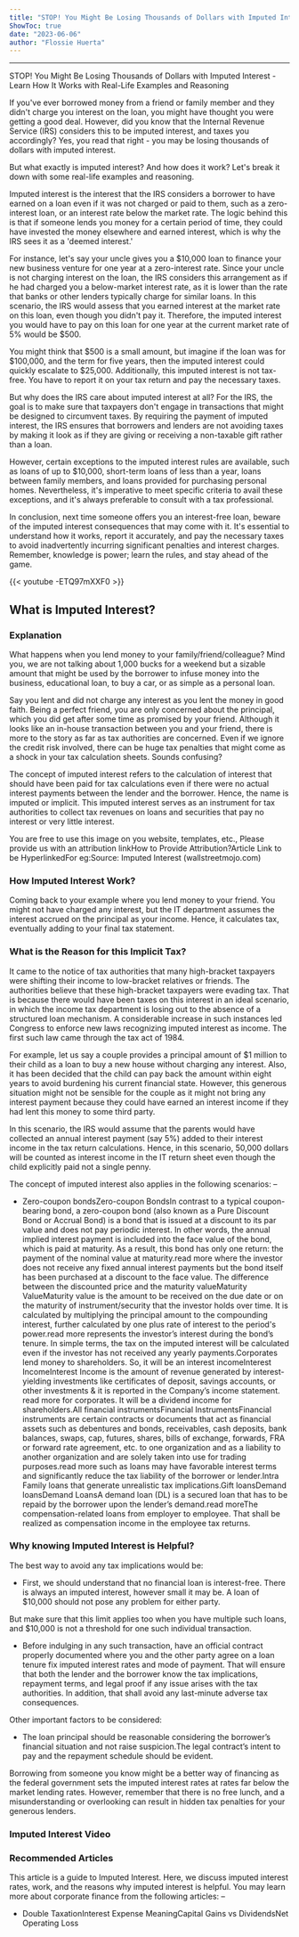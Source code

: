```yaml
---
title: "STOP! You Might Be Losing Thousands of Dollars with Imputed Interest - Learn How It Works with Real-Life Examples and Reasoning"
ShowToc: true 
date: "2023-06-06"
author: "Flossie Huerta"
---
```

*****
STOP! You Might Be Losing Thousands of Dollars with Imputed Interest - Learn How It Works with Real-Life Examples and Reasoning

If you've ever borrowed money from a friend or family member and they didn't charge you interest on the loan, you might have thought you were getting a good deal. However, did you know that the Internal Revenue Service (IRS) considers this to be imputed interest, and taxes you accordingly? Yes, you read that right - you may be losing thousands of dollars with imputed interest.

But what exactly is imputed interest? And how does it work? Let's break it down with some real-life examples and reasoning.

Imputed interest is the interest that the IRS considers a borrower to have earned on a loan even if it was not charged or paid to them, such as a zero-interest loan, or an interest rate below the market rate. The logic behind this is that if someone lends you money for a certain period of time, they could have invested the money elsewhere and earned interest, which is why the IRS sees it as a 'deemed interest.'

For instance, let's say your uncle gives you a $10,000 loan to finance your new business venture for one year at a zero-interest rate. Since your uncle is not charging interest on the loan, the IRS considers this arrangement as if he had charged you a below-market interest rate, as it is lower than the rate that banks or other lenders typically charge for similar loans. In this scenario, the IRS would assess that you earned interest at the market rate on this loan, even though you didn't pay it. Therefore, the imputed interest you would have to pay on this loan for one year at the current market rate of 5% would be $500.

You might think that $500 is a small amount, but imagine if the loan was for $100,000, and the term for five years, then the imputed interest could quickly escalate to $25,000. Additionally, this imputed interest is not tax-free. You have to report it on your tax return and pay the necessary taxes.

But why does the IRS care about imputed interest at all? For the IRS, the goal is to make sure that taxpayers don't engage in transactions that might be designed to circumvent taxes. By requiring the payment of imputed interest, the IRS ensures that borrowers and lenders are not avoiding taxes by making it look as if they are giving or receiving a non-taxable gift rather than a loan.

However, certain exceptions to the imputed interest rules are available, such as loans of up to $10,000, short-term loans of less than a year, loans between family members, and loans provided for purchasing personal homes. Nevertheless, it's imperative to meet specific criteria to avail these exceptions, and it's always preferable to consult with a tax professional.

In conclusion, next time someone offers you an interest-free loan, beware of the imputed interest consequences that may come with it. It's essential to understand how it works, report it accurately, and pay the necessary taxes to avoid inadvertently incurring significant penalties and interest charges. Remember, knowledge is power; learn the rules, and stay ahead of the game.

{{< youtube -ETQ97mXXF0 >}} 



## What is Imputed Interest?
 
### Explanation
 
What happens when you lend money to your family/friend/colleague? Mind you, we are not talking about 1,000 bucks for a weekend but a sizable amount that might be used by the borrower to infuse money into the business, educational loan, to buy a car, or as simple as a personal loan.
 
Say you lent and did not charge any interest as you lent the money in good faith. Being a perfect friend, you are only concerned about the principal, which you did get after some time as promised by your friend. Although it looks like an in-house transaction between you and your friend, there is more to the story as far as tax authorities are concerned. Even if we ignore the credit risk involved, there can be huge tax penalties that might come as a shock in your tax calculation sheets. Sounds confusing?
 
The concept of imputed interest refers to the calculation of interest that should have been paid for tax calculations even if there were no actual interest payments between the lender and the borrower. Hence, the name is imputed or implicit. This imputed interest serves as an instrument for tax authorities to collect tax revenues on loans and securities that pay no interest or very little interest.
 
 You are free to use this image on you website, templates, etc.,  Please provide us with an attribution linkHow to Provide Attribution?Article Link to be HyperlinkedFor eg:Source: Imputed Interest (wallstreetmojo.com) 
 
### How Imputed Interest Work?
 
Coming back to your example where you lend money to your friend. You might not have charged any interest, but the IT department assumes the interest accrued on the principal as your income. Hence, it calculates tax, eventually adding to your final tax statement.
 
### What is the Reason for this Implicit Tax?
 
It came to the notice of tax authorities that many high-bracket taxpayers were shifting their income to low-bracket relatives or friends. The authorities believe that these high-bracket taxpayers were evading tax. That is because there would have been taxes on this interest in an ideal scenario, in which the income tax department is losing out to the absence of a structured loan mechanism. A considerable increase in such instances led Congress to enforce new laws recognizing imputed interest as income. The first such law came through the tax act of 1984.
 
For example, let us say a couple provides a principal amount of $1 million to their child as a loan to buy a new house without charging any interest. Also, it has been decided that the child can pay back the amount within eight years to avoid burdening his current financial state. However, this generous situation might not be sensible for the couple as it might not bring any interest payment because they could have earned an interest income if they had lent this money to some third party.
 
In this scenario, the IRS would assume that the parents would have collected an annual interest payment (say 5%) added to their interest income in the tax return calculations. Hence, in this scenario, 50,000 dollars will be counted as interest income in the IT return sheet even though the child explicitly paid not a single penny.
 
The concept of imputed interest also applies in the following scenarios: –
 
- Zero-coupon bondsZero-coupon BondsIn contrast to a typical coupon-bearing bond, a zero-coupon bond (also known as a Pure Discount Bond or Accrual Bond) is a bond that is issued at a discount to its par value and does not pay periodic interest. In other words, the annual implied interest payment is included into the face value of the bond, which is paid at maturity. As a result, this bond has only one return: the payment of the nominal value at maturity.read more where the investor does not receive any fixed annual interest payments but the bond itself has been purchased at a discount to the face value. The difference between the discounted price and the maturity valueMaturity ValueMaturity value is the amount to be received on the due date or on the maturity of instrument/security that the investor holds over time. It is calculated by multiplying the principal amount to the compounding interest, further calculated by one plus rate of interest to the period's power.read more represents the investor’s interest during the bond’s tenure. In simple terms, the tax on the imputed interest will be calculated even if the investor has not received any yearly payments.Corporates lend money to shareholders. So, it will be an interest incomeInterest IncomeInterest Income is the amount of revenue generated by interest-yielding investments like certificates of deposit, savings accounts, or other investments & it is reported in the Company’s income statement. read more for corporates. It will be a dividend income for shareholders.All financial instrumentsFinancial InstrumentsFinancial instruments are certain contracts or documents that act as financial assets such as debentures and bonds, receivables, cash deposits, bank balances, swaps, cap, futures, shares, bills of exchange, forwards, FRA or forward rate agreement, etc. to one organization and as a liability to another organization and are solely taken into use for trading purposes.read more such as loans may have favorable interest terms and significantly reduce the tax liability of the borrower or lender.Intra Family loans that generate unrealistic tax implications.Gift loansDemand loansDemand LoansA demand loan (DL) is a secured loan that has to be repaid by the borrower upon the lender’s demand.read moreThe compensation-related loans from employer to employee. That shall be realized as compensation income in the employee tax returns.

 
### Why knowing Imputed Interest is Helpful?
 
The best way to avoid any tax implications would be:
 
- First, we should understand that no financial loan is interest-free. There is always an imputed interest, however small it may be. A loan of $10,000 should not pose any problem for either party.

 
But make sure that this limit applies too when you have multiple such loans, and $10,000 is not a threshold for one such individual transaction.
 
- Before indulging in any such transaction, have an official contract properly documented where you and the other party agree on a loan tenure fix imputed interest rates and mode of payment. That will ensure that both the lender and the borrower know the tax implications, repayment terms, and legal proof if any issue arises with the tax authorities. In addition, that shall avoid any last-minute adverse tax consequences.

 
Other important factors to be considered:
 
- The loan principal should be reasonable considering the borrower’s financial situation and not raise suspicion.The legal contract’s intent to pay and the repayment schedule should be evident.

 
Borrowing from someone you know might be a better way of financing as the federal government sets the imputed interest rates at rates far below the market lending rates. However, remember that there is no free lunch, and a misunderstanding or overlooking can result in hidden tax penalties for your generous lenders.
 
### Imputed Interest Video
 
### Recommended Articles
 
This article is a guide to Imputed Interest. Here, we discuss imputed interest rates, work, and the reasons why imputed interest is helpful. You may learn more about corporate finance from the following articles: –
 
- Double TaxationInterest Expense MeaningCapital Gains vs DividendsNet Operating Loss




